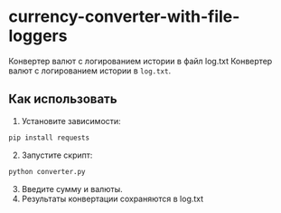 # currency-converter-with-file-loggers
Конвертер валют с логированием истории в файл log.txt
Конвертер валют с логированием истории в `log.txt`.

## Как использовать

1. Установите зависимости:
```bash
pip install requests
```
2. Запустите скрипт:
```bash
python converter.py
```
3. Введите сумму и валюты.
4. Результаты конвертации сохраняются в log.txt
